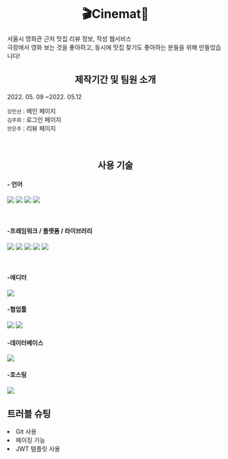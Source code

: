 <h1 align="center">🎬Cinemat🍴</h1>
서울시 영화관 근처 맛집 리뷰 정보, 작성 웹서비스
<br>극장에서 영화 보는 것을 좋아하고, 동시에 맛집 찾기도 좋아하는 분들을 위해 만들었습니다!

<h2 align="center">제작기간 및 팀원 소개</h2>
<p>2022. 05. 09 ~2022. 05.12</p>
<p> 
    <code>강민선</code> : 메인 페이지 <br />
    <code>김주희</code> : 로그인 페이지 <br />
    <code>안은주</code> : 리뷰 페이지 <br />
</p>
<br>

<h2 align="center">사용 기술</h2>

<h4>- 언어</h4>
<p float="left">
<img src="https://img.shields.io/badge/html5-E34F26?style=for-the-badge&logo=html5&logoColor=white">
<img src="https://img.shields.io/badge/CSS-1572B6?style=for-the-badge&logo=CSS&logoColor=white">
<img src="https://img.shields.io/badge/JavaScript-F7DF1E?style=for-the-badge&logo=JavaScript&logoColor=white">
<img src="https://img.shields.io/badge/python-3670A0?style=for-the-badge&logo=python&logoColor=ffdd54">
</p>
<br>

<h4>-프레임워크 / 플랫폼 / 라이브러리</h4>
<p float="left">
<img src="https://img.shields.io/badge/jquery-%230769AD.svg?style=for-the-badge&logo=jquery&logoColor=white">
<img src="https://img.shields.io/badge/bootstrap-%23563D7C.svg?style=for-the-badge&logo=bootstrap&logoColor=white">
<img src="https://img.shields.io/badge/JWT-black?style=for-the-badge&logo=JSON%20web%20tokens">
<img src="https://img.shields.io/badge/Jinja-7952B3?style=for-the-badge&logo=Jinja&logoColor=white">
<img src="https://img.shields.io/badge/Flask-00ffff?style=for-the-badge&logo=Flask&logoColor=black">
</p>
<br>

<h4>-에디터</h4>
<img src="https://img.shields.io/badge/pycharm-143?style=for-the-badge&logo=pycharm&logoColor=black&color=black&labelColor=brightgreen">
<br>

<h4>-협업툴</h4>
<p float="left">
<img src="https://img.shields.io/badge/github-%23121011.svg?style=for-the-badge&logo=github&logoColor=white">
<img src="https://img.shields.io/badge/git-F05032?style=for-the-badge&logo=git&logoColor=white">
</p>
<h4>-데이터베이스</h4>
<img src="https://img.shields.io/badge/MongoDB-%234ea94b.svg?style=for-the-badge&logo=mongodb&logoColor=white">

<h4>-호스팅<h4>
<img src="https://img.shields.io/badge/AWS-%23FF9900.svg?style=for-the-badge&logo=amazon-aws&logoColor=white">

<h2>트러블 슈팅</h2>

<li>Git 사용</li>
<li>페이징 기능</li>
<li>JWT 템플릿 사용</li>
